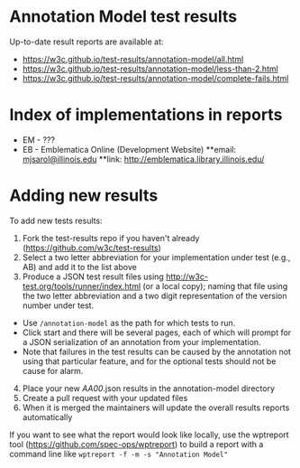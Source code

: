 Annotation Model test results
=============================

Up-to-date result reports are available at:

* https://w3c.github.io/test-results/annotation-model/all.html
* https://w3c.github.io/test-results/annotation-model/less-than-2.html
* https://w3c.github.io/test-results/annotation-model/complete-fails.html

Index of implementations in reports
===================================

* EM - ???
* EB - Emblematica Online (Development Website)
	**email: mjsarol@illinois.edu
	**link: http://emblematica.library.illinois.edu/


Adding new results
==================

To add new tests results:

1. Fork the test-results repo if you haven't already (https://github.com/w3c/test-results)
2. Select a two letter abbreviation for your implementation under test (e.g., AB) and add it to the list above
3. Produce a JSON test result files using http://w3c-test.org/tools/runner/index.html (or a local copy); naming that file using the two letter abbreviation and a two digit representation of the version number under test.
  * Use `/annotation-model` as the path for which tests to run.
  * Click start and there will be several pages, each of which will prompt for a JSON serialization of an annotation from your implementation.
  * Note that failures in the test results can be caused by the annotation not using that particular feature, and for the optional tests should not be cause for alarm.
4. Place your new _AA00_.json results in the annotation-model directory
5. Create a pull request with your updated files
6. When it is merged the maintainers will update the overall results reports automatically

If you want to see what the report would look like locally, use the wptreport tool (https://github.com/spec-ops/wptreport) to build a 
report with a command line like `wptreport -f -m -s "Annotation Model"`

